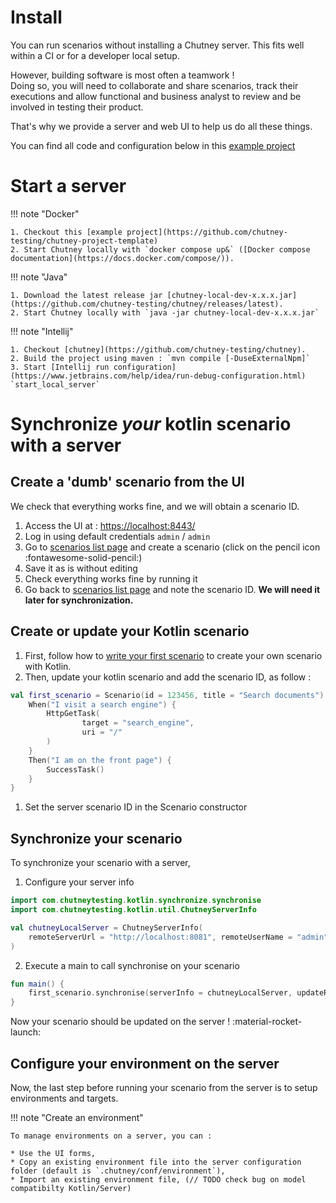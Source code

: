 # Install

You can run scenarios without installing a Chutney server. This fits well within a CI or for a developer local setup.

However, building software is most often a teamwork !  
Doing so, you will need to collaborate and share scenarios, track their executions 
and allow functional and business analyst to review and be involved in testing their product.

That's why we provide a server and web UI to help us do all these things.

You can find all code and configuration below in this [example project](https://github.com/chutney-testing/chutney-project-template)

# Start a server

!!! note "Docker" 

    1. Checkout this [example project](https://github.com/chutney-testing/chutney-project-template)
    2. Start Chutney locally with `docker compose up&` ([Docker compose documentation](https://docs.docker.com/compose/)).

!!! note "Java"

    1. Download the latest release jar [chutney-local-dev-x.x.x.jar](https://github.com/chutney-testing/chutney/releases/latest).
    2. Start Chutney locally with `java -jar chutney-local-dev-x.x.x.jar`

!!! note "Intellij"

    1. Checkout [chutney](https://github.com/chutney-testing/chutney).
    2. Build the project using maven : `mvn compile [-DuseExternalNpm]`
    3. Start [Intellij run configuration](https://www.jetbrains.com/help/idea/run-debug-configuration.html) `start_local_server`

# Synchronize *your* kotlin scenario with a server

## Create a 'dumb' scenario from the UI

We check that everything works fine, and we will obtain a scenario ID.

1. Access the UI at : [https://localhost:8443/](https://localhost:8443/)
2. Log in using default credentials `admin` / `admin`
3. Go to [scenarios list page](https://localhost:8443/#/scenario) and create a scenario (click on the pencil icon :fontawesome-solid-pencil:)
4. Save it as is without editing
5. Check everything works fine by running it
6. Go back to [scenarios list page](https://localhost:8443/#/scenario) and note the scenario ID. **We will need it later for synchronization.**

## Create or update your Kotlin scenario

1. First, follow how to [write your first scenario](/getting_started/write/#write-a-scenario) to create your own scenario with Kotlin.  
2. Then, update your kotlin scenario and add the scenario ID, as follow :

``` kotlin 
val first_scenario = Scenario(id = 123456, title = "Search documents") { // (1)
    When("I visit a search engine") {
        HttpGetTask(
                target = "search_engine",
                uri = "/"
        )
    }
    Then("I am on the front page") {
        SuccessTask()
    }
}
```

1. Set the server scenario ID in the Scenario constructor

## Synchronize your scenario

To synchronize your scenario with a server,  

1. Configure your server info
``` kotlin 
import com.chutneytesting.kotlin.synchronize.synchronise
import com.chutneytesting.kotlin.util.ChutneyServerInfo

val chutneyLocalServer = ChutneyServerInfo(
    remoteServerUrl = "http://localhost:8081", remoteUserName = "admin", remoteUserPassword = "admin"
)
```

2. Execute a main to call synchronise on your scenario
``` kotlin
fun main() {
    first_scenario.synchronise(serverInfo = chutneyLocalServer, updateRemote = true)
}
```

Now your scenario should be updated on the server ! :material-rocket-launch:

## Configure your environment on the server

Now, the last step before running your scenario from the server is to setup environments and targets.

!!! note "Create an environment"

    To manage environments on a server, you can :

    * Use the UI forms,
    * Copy an existing environment file into the server configuration folder (default is `.chutney/conf/environment`),
    * Import an existing environment file, (// TODO check bug on model compatibilty Kotlin/Server)

